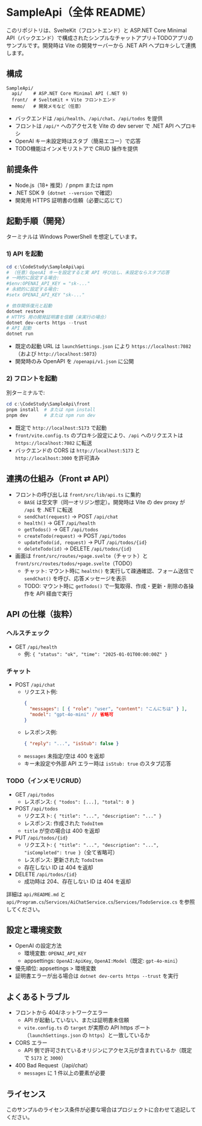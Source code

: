 # SampleApi（全体 README）

このリポジトリは、SvelteKit（フロントエンド）と ASP.NET Core Minimal API（バックエンド）で構成されたシンプルなチャットアプリ＋TODOアプリのサンプルです。開発時は Vite の開発サーバーから .NET API へプロキシして連携します。

## 構成

```
SampleApi/
  api/    # ASP.NET Core Minimal API (.NET 9)
  front/  # SvelteKit + Vite フロントエンド
  memo/   # 開発メモなど（任意）
```

- バックエンドは `/api/health`、`/api/chat`、`/api/todos` を提供
- フロントは `/api/*` へのアクセスを Vite の dev server で .NET API へプロキシ
- OpenAI キー未設定時はスタブ（簡易エコー）で応答
- TODO機能はインメモリストアで CRUD 操作を提供

## 前提条件

- Node.js（18+ 推奨）/ pnpm または npm
- .NET SDK 9（`dotnet --version` で確認）
- 開発用 HTTPS 証明書の信頼（必要に応じて）

## 起動手順（開発）

ターミナルは Windows PowerShell を想定しています。

### 1) API を起動

```powershell
cd c:\CodeStudy\SampleApi\api
# （任意）OpenAI キーを設定すると実 API 呼び出し、未設定ならスタブ応答
# 一時的に設定する場合:
#$env:OPENAI_API_KEY = "sk-..."
# 永続的に設定する場合:
#setx OPENAI_API_KEY "sk-..."

# 依存関係復元と起動
dotnet restore
# HTTPS 用の開発証明書を信頼（未実行の場合）
dotnet dev-certs https --trust
# API 起動
dotnet run
```

- 既定の起動 URL は `launchSettings.json` により `https://localhost:7082`（および `http://localhost:5073`）
- 開発時のみ OpenAPI を `/openapi/v1.json` に公開

### 2) フロントを起動

別ターミナルで:

```powershell
cd c:\CodeStudy\SampleApi\front
pnpm install  # または npm install
pnpm dev      # または npm run dev
```

- 既定で `http://localhost:5173` で起動
- `front/vite.config.ts` のプロキシ設定により、`/api` へのリクエストは `https://localhost:7082` に転送
- バックエンドの CORS は `http://localhost:5173` と `http://localhost:3000` を許可済み

## 連携の仕組み（Front ⇄ API）

- フロントの呼び出しは `front/src/lib/api.ts` に集約
  - `BASE` は空文字（同一オリジン想定）。開発時は Vite の dev proxy が `/api` を .NET に転送
  - `sendChat(request)` → POST `/api/chat`
  - `health()` → GET `/api/health`
  - `getTodos()` → GET `/api/todos`
  - `createTodo(request)` → POST `/api/todos`
  - `updateTodo(id, request)` → PUT `/api/todos/{id}`
  - `deleteTodo(id)` → DELETE `/api/todos/{id}`
- 画面は `front/src/routes/+page.svelte`（チャット）と `front/src/routes/todos/+page.svelte`（TODO）
  - チャット: マウント時に `health()` を実行して疎通確認、フォーム送信で `sendChat()` を呼び、応答メッセージを表示
  - TODO: マウント時に `getTodos()` で一覧取得、作成・更新・削除の各操作を API 経由で実行

## API の仕様（抜粋）

### ヘルスチェック
- GET `/api/health`
  - 例: `{ "status": "ok", "time": "2025-01-01T00:00:00Z" }`

### チャット
- POST `/api/chat`
  - リクエスト例:
    ```json
    {
      "messages": [ { "role": "user", "content": "こんにちは" } ],
      "model": "gpt-4o-mini" // 省略可
    }
    ```
  - レスポンス例:
    ```json
    { "reply": "...", "isStub": false }
    ```
  - `messages` 未指定/空は 400 を返却
  - キー未設定や外部 API エラー時は `isStub: true` のスタブ応答

### TODO（インメモリCRUD）
- GET `/api/todos`
  - レスポンス: `{ "todos": [...], "total": 0 }`
- POST `/api/todos`
  - リクエスト: `{ "title": "...", "description": "..." }`
  - レスポンス: 作成された `TodoItem`
  - `title` が空の場合は 400 を返却
- PUT `/api/todos/{id}`
  - リクエスト: `{ "title": "...", "description": "...", "isCompleted": true }`（全て省略可）
  - レスポンス: 更新された `TodoItem`
  - 存在しない ID は 404 を返却
- DELETE `/api/todos/{id}`
  - 成功時は 204、存在しない ID は 404 を返却

詳細は `api/README.md` と `api/Program.cs`/`Services/AiChatService.cs`/`Services/TodoService.cs` を参照してください。

## 設定と環境変数

- OpenAI の設定方法
  - 環境変数: `OPENAI_API_KEY`
  - appsettings: `OpenAI:ApiKey`, `OpenAI:Model`（既定: `gpt-4o-mini`）
- 優先順位: appsettings > 環境変数
- 証明書エラーが出る場合は `dotnet dev-certs https --trust` を実行

## よくあるトラブル

- フロントから 404/ネットワークエラー
  - API が起動していない、または証明書未信頼
  - `vite.config.ts` の `target` が実際の API https ポート（`launchSettings.json` の `https`）と一致しているか
- CORS エラー
  - API 側で許可されているオリジンにアクセス元が含まれているか（既定で `5173` と `3000`）
- 400 Bad Request（/api/chat）
  - `messages` に 1 件以上の要素が必要

## ライセンス

このサンプルのライセンス条件が必要な場合はプロジェクトに合わせて追記してください。
